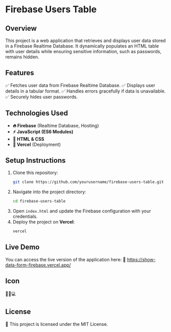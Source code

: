 # Firebase Users Table

## Overview
This project is a web application that retrieves and displays user data stored in a Firebase Realtime Database. It dynamically populates an HTML table with user details while ensuring sensitive information, such as passwords, remains hidden.

## Features
✅ Fetches user data from Firebase Realtime Database.
✅ Displays user details in a tabular format.
✅ Handles errors gracefully if data is unavailable.
✅ Securely hides user passwords.

## Technologies Used
- **🔥 Firebase** (Realtime Database, Hosting)
- **⚡ JavaScript (ES6 Modules)**
- **🎨 HTML & CSS**
- **🚀 Vercel** (Deployment)

## Setup Instructions
1. Clone this repository:
   ```sh
   git clone https://github.com/yourusername/firebase-users-table.git
   ```
2. Navigate into the project directory:
   ```sh
   cd firebase-users-table
   ```
3. Open `index.html` and update the Firebase configuration with your credentials.
4. Deploy the project on **Vercel**:
   ```sh
   vercel
   ```

## Live Demo
You can access the live version of the application here:
🔗 https://show-data-form-firebase.vercel.app/

## Icon
🚀🔥💻

## License
📜 This project is licensed under the MIT License.

